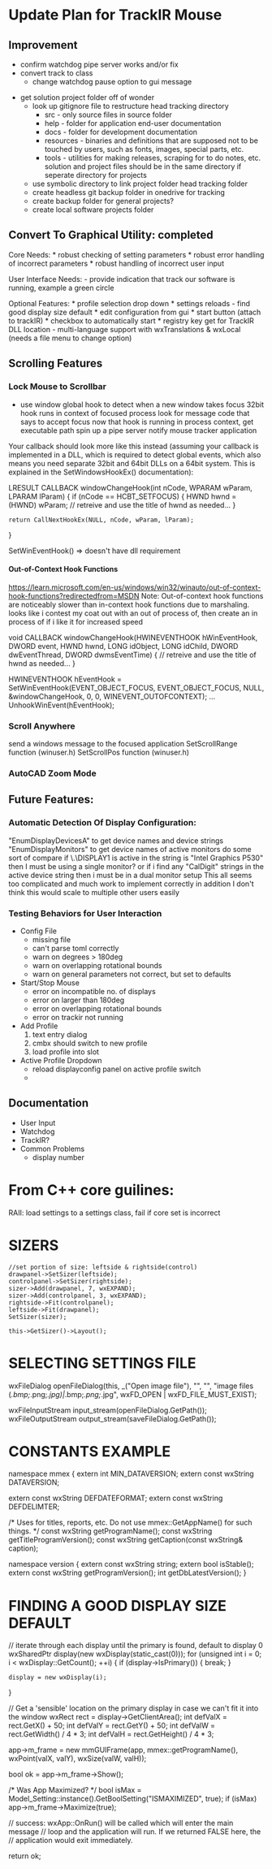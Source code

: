 # Update Plan for TrackIR Mouse

## Improvement
* confirm watchdog pipe server works and/or fix
* convert track to class
    * change watchdog pause option to gui message
- get solution project folder off of wonder
    - look up gitignore file to restructure head tracking directory
        - src - only source files in source folder
        - help - folder for application end-user documentation
        - docs - folder for development documentation
        - resources - binaries and definitions that are supposed not to be touched by users, such as fonts, images, special parts, etc.
        - tools - utilities for making releases, scraping for to do notes, etc.
        solution and project files should be in the same directory if seperate directory for projects
    - use symbolic directory to link project folder head tracking folder
    - create headless git backup folder in onedrive for tracking
    - create backup folder for general projects?
    - create local software projects folder


## Convert To Graphical Utility: completed
Core Needs:
    * robust checking of setting parameters
    * robust error handling of incorrect parameters
    * robust handling of incorrect user input

User Interface Needs:
    - provide indication that track our software is running, example a green circle
    
Optional Features:
    * profile selection drop down
    * settings reloads
    - find good display size default
    * edit configuration from gui
    * start button (attach to trackIR)
    * checkbox to automatically start
    * registry key get for TrackIR DLL location
    - multi-language support with wxTranslations & wxLocal (needs a file menu to change option)

## Scrolling Features
### Lock Mouse to Scrollbar
- use window global hook to detect when a new window takes focus
    32bit hook runs in context of focused process
    look for message code that says to accept focus
    now that hook is running in process context, get executable path
    spin up a pipe server
    notify mouse tracker application

Your callback should look more like this instead (assuming your callback is implemented in a DLL, which is required to detect global events, which also means you need separate 32bit and 64bit DLLs on a 64bit system. This is explained in the SetWindowsHookEx() documentation):

LRESULT CALLBACK windowChangeHook(int nCode, WPARAM wParam, LPARAM lParam)
{
    if (nCode == HCBT_SETFOCUS)
    {
        HWND hwnd = (HWND) wParam;
        // retreive and use the title of hwnd as needed...
    }

    return CallNextHookEx(NULL, nCode, wParam, lParam);
}

 SetWinEventHook()  => doesn't have dll requirement

#### Out-of-Context Hook Functions
https://learn.microsoft.com/en-us/windows/win32/winauto/out-of-context-hook-functions?redirectedfrom=MSDN
Note: Out-of-context hook functions are noticeably slower than in-context hook functions due to marshaling.
looks like i contest my coat out with an out of process of, then create an in process of if i like it for increased speed

void CALLBACK windowChangeHook(HWINEVENTHOOK hWinEventHook, DWORD event, HWND hwnd, LONG idObject, LONG idChild, DWORD dwEventThread, DWORD dwmsEventTime)
{
    // retreive and use the title of hwnd as needed...
}

HWINEVENTHOOK hEventHook = SetWinEventHook(EVENT_OBJECT_FOCUS, EVENT_OBJECT_FOCUS, NULL, &windowChangeHook, 0, 0, WINEVENT_OUTOFCONTEXT);
...
UnhookWinEvent(hEventHook);

### Scroll Anywhere
send a windows message to the focused application
SetScrollRange function (winuser.h)
SetScrollPos function (winuser.h)

### AutoCAD Zoom Mode

## Future Features:
### Automatic Detection Of Display Configuration:
"EnumDisplayDevicesA" to get device names and device strings
"EnumDisplayMonitors" to get device names of active monitors
do some sort of compare
    if \\.\DISPLAY1 is active in the string is "Intel Graphics P530"
    then I must be using a single monitor?
    or if i find any "CalDigit" strings in the active device string
    then i must be in a dual monitor setup
This all seems too complicated and much work to implement correctly
in addition I don't think this would scale to multiple other users easily

### Testing Behaviors for User Interaction
- Config File
    - missing file
    - can't parse toml correctly
    - warn on degrees > 180deg
    - warn on overlapping rotational bounds
    - warn on general parameters not correct, but set to defaults
- Start/Stop Mouse
    - error on incompatible no. of displays
    - error on larger than 180deg
    - error on overlapping rotational bounds
    - error on trackir not running
- Add Profile
    1. text entry dialog
    2. cmbx should switch to new profile
    3. load profile into slot
- Active Profile Dropdown
    - reload displayconfig panel on active profile switch
    - 

## Documentation
- User Input
- Watchdog
- TrackIR?
- Common Problems
    - display number







# From C++ core guilines:

RAII:
    load settings to a settings class, fail if core set is incorrect

# SIZERS
    //set portion of size: leftside & rightside(control)
    drawpanel->SetSizer(leftside);
    controlpanel->SetSizer(rightside);
    sizer->Add(drawpanel, 7, wxEXPAND);
    sizer->Add(controlpanel, 3, wxEXPAND);
    rightside->Fit(controlpanel);
    leftside->Fit(drawpanel);
    SetSizer(sizer);

    this->GetSizer()->Layout();
    
# SELECTING SETTINGS FILE

wxFileDialog openFileDialog(this, _("Open image file"), "", "", "image files (*.bmp;*.png;*.jpg)|*.bmp;*.png;*.jpg",
        wxFD_OPEN | wxFD_FILE_MUST_EXIST);

wxFileInputStream input_stream(openFileDialog.GetPath());        
wxFileOutputStream output_stream(saveFileDialog.GetPath());

# CONSTANTS EXAMPLE
namespace mmex
{
extern int MIN_DATAVERSION;
extern const wxString DATAVERSION;

extern const wxString DEFDATEFORMAT;
extern const wxString DEFDELIMTER;

/*
        Uses for titles, reports, etc.
        Do not use mmex::GetAppName() for such things.
*/
const wxString getProgramName();
const wxString getTitleProgramVersion();
const wxString getCaption(const wxString& caption);

namespace version
{
    extern const wxString string;
    extern bool isStable();
    extern const wxString getProgramVersion();
    int getDbLatestVersion();
}

# FINDING A GOOD DISPLAY SIZE DEFAULT
// iterate through each display until the primary is found, default to display 0
wxSharedPtr<wxDisplay> display(new wxDisplay(static_cast<unsigned int>(0)));
for (unsigned int i = 0; i < wxDisplay::GetCount(); ++i) {
    if (display->IsPrimary()) {
        break;
    }

    display = new wxDisplay(i);
}

// Get a 'sensible' location on the primary display in case we can't fit it into the window
wxRect rect = display->GetClientArea();
int defValX = rect.GetX() + 50;
int defValY = rect.GetY() + 50;
int defValW = rect.GetWidth() / 4 * 3;
int defValH = rect.GetHeight() / 4 * 3;

app->m_frame = new mmGUIFrame(app, mmex::getProgramName(), wxPoint(valX, valY), wxSize(valW, valH));

bool ok = app->m_frame->Show();

/* Was App Maximized? */
bool isMax = Model_Setting::instance().GetBoolSetting("ISMAXIMIZED", true);
if (isMax) app->m_frame->Maximize(true);

// success: wxApp::OnRun() will be called which will enter the main message
// loop and the application will run. If we returned FALSE here, the
// application would exit immediately.

return ok;